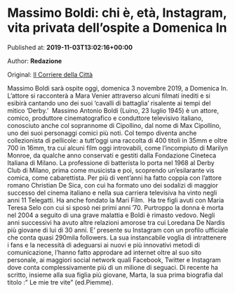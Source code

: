 
# Massimo Boldi: chi è, età, Instagram, vita privata dell’ospite a Domenica In

Published at: **2019-11-03T13:02:16+00:00**

Author: **Redazione**

Original: [Il Corriere della Città](https://www.ilcorrieredellacitta.com/news/spettacolo/massimo-boldi-chi-e-eta-instagram-vita-privata-dellospite-a-domenica-in.html)

Massimo Boldi sarà ospite oggi, domenica 3 novembre 2019, a Domenica In. L’attore si racconterà a Mara Venier attraverso alcuni filmati inediti e si esibirà cantando uno dei suoi ‘cavalli di battaglia’ risalente ai tempi del mitico ‘Derby.’ 
Massimo Antonio Boldi (Luino, 23 luglio 1945) è un attore, comico, produttore cinematografico e conduttore televisivo italiano, conosciuto anche col soprannome di Cipollino, dal nome di Max Cipollino, uno dei suoi personaggi comici più noti.
Col tempo diventa anche collezionista di pellicole: a tutt’oggi una raccolta di 400 titoli in 35mm e oltre 700 in 16mm, tra cui alcuni film oggi introvabili, come l’incompiuto di Marilyn Monroe, da qualche anno conservati e gestiti dalla Fondazione Cineteca Italiana di Milano. La professione di batterista lo porta nel 1968 al Derby Club di Milano, prima come musicista e poi, scoprendo un’esilarante vis comica, come cabarettista.
Per più di vent’anni ha fatto coppia con l’attore romano Christian De Sica, con cui ha formato uno dei sodalizi di maggior successo del cinema italiano e nella sua carriera televisiva ha vinto negli anni 11 Telegatti. Ha anche fondato la Mari Film. 
Ha tre figli avuti con Maria Teresa Selo con cui si sposò nei primi anni ’70. Purtroppo la donna è morta nel 2004 a seguito di una grave malattia e Boldi è rimasto vedovo. Negli anni successivi ha avuto altre relazioni amorose tra cui Loredana De Nardis più giovane di lui di 30 anni.
E’ presente su Instagram con un profilo ufficiale che conta quasi 290mila followers. La sua instancabile voglia di intrattenere i fans e la necessità di adeguarsi ai nuovi e più innovativi metodi di comunicazione, l’hanno fatto approdare ad internet oltre al suo sito personale, ai maggiori social network quali Facebook, Twitter e Instagram dove conta complessivamente più di un milione di seguaci. Di recente ha scritto, insieme alla sua figlia più giovane, Marta, la sua prima biografia dal titolo :” Le mie tre vite” (ed.Piemme).
